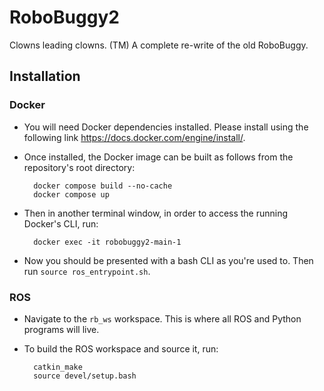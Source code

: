 # RoboBuggy2
Clowns leading clowns. (TM)
A complete re-write of the old RoboBuggy.

## Installation
### Docker
- You will need Docker dependencies installed. Please install using the following link https://docs.docker.com/engine/install/. 

- Once installed, the Docker image can be built as follows from the repository's root directory:

        docker compose build --no-cache
        docker compose up

- Then in another terminal window, in order to access the running Docker's CLI, run:

        docker exec -it robobuggy2-main-1

- Now you should be presented with a bash CLI as you're used to. Then run `source ros_entrypoint.sh`.

### ROS
- Navigate to the `rb_ws` workspace. This is where all ROS and Python programs will live.
- To build the ROS workspace and source it, run:

        catkin_make
        source devel/setup.bash
